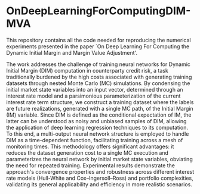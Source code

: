 # OnDeepLearningForComputingDIM-MVA
This repository contains all the code needed for reproducing the numerical experiments presented in the paper `On Deep Learning For Computing the Dynamic Initial Margin and Margin Value Adjustment'.

The work addresses the challenge of training neural networks for Dynamic Initial Margin (DIM) computation in counterparty credit risk, a task traditionally burdened by the high costs associated with generating training datasets through nested Monte Carlo (MC) simulations.
By condensing the initial market state variables into an input vector, determined through an interest rate model and a parsimonious parameterization of the current interest rate term structure, we construct a training dataset where the labels are future realizations, generated with a single MC path, of the Initial Margin (IM) variable. Since DIM is defined as the conditional expectation of IM, the latter can be understood as noisy and unbiased samples of DIM, allowing the application of deep learning regression techniques to its computation. 
To this end, a multi-output neural network structure is employed to handle DIM as a time-dependent function, facilitating training across a mesh of monitoring times. This methodology offers significant advantages: it reduces the dataset generation cost to a single MC execution and parameterizes the neural network by initial market state variables, obviating the need for repeated training. Experimental results demonstrate the approach's convergence properties and robustness across different interest rate models (Hull-White and Cox–Ingersoll–Ross) and portfolio complexities, validating its general applicability and efficiency in more realistic scenarios.